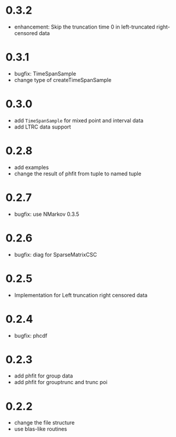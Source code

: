 # 0.3.2

- enhancement: Skip the truncation time 0 in left-truncated right-censored data

# 0.3.1

- bugfix: TimeSpanSample
- change type of createTimeSpanSample

# 0.3.0

- add `TimeSpanSample` for mixed point and interval data
- add LTRC data support

# 0.2.8

- add examples
- change the result of phfit from tuple to named tuple

# 0.2.7

- bugfix: use NMarkov 0.3.5

# 0.2.6

- bugfix: diag for SparseMatrixCSC

# 0.2.5

- Implementation for Left truncation right censored data

# 0.2.4

- bugfix: phcdf

# 0.2.3

- add phfit for group data
- add phfit for grouptrunc and trunc poi

# 0.2.2

- change the file structure
- use blas-like routines

